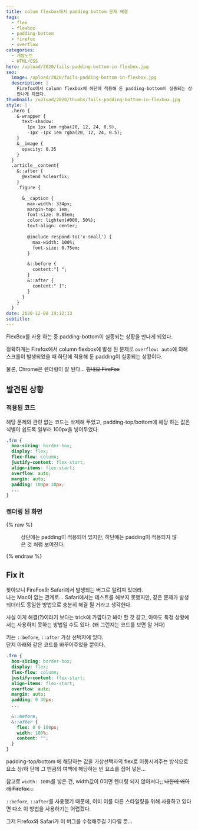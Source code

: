```yaml
---
title: colum flexbox에서 padding bottom 문제 해결
tags:
  - flex
  - flexbox
  - padding-bottom
  - firefox
  - overflow
categories:
  - 개발노트
  - HTML/CSS
hero: /upload/2020/fails-padding-bottom-in-flexbox.jpg
seo:
  image: /upload/2020/fails-padding-bottom-in-flexbox.jpg
  description: |
    Firefox에서 column flexbox에 하단에 적용해 둔 padding-bottom이 실종되는 상황을 
    만나게 되었다.
thumbnail: /upload/2020/thumbs/fails-padding-bottom-in-flexbox.jpg
style: |
  .hero {
    &-wrapper {
      text-shadow: 
        1px 1px 1em rgba(20, 12, 24, 0.9),
        -1px -1px 1em rgba(20, 12, 24, 0.5);
    }
    &__image {
      opacity: 0.35
    }
  }
  .article__content{
    &::after {
      @extend %clearfix;
    }
    .figure {

      &__caption {
        max-width: 334px;
        margin-top: 1em;
        font-size: 0.85em;
        color: lighten(#000, 50%);
        text-align: center;
        
        @include respond-to('x-small') {
          max-width: 100%;
          font-size: 0.75em;
        }

        &::before {
          content:"[ ";
        }
        &::after {
          content:" ]";
        }
      }
    }
  }
date: 2020-12-08 19:12:13
subtitle:
---
```



FlexBox를 사용 하는 중 padding-bottom이 실종되는 상황을 만나게 되었다. 

정확하게는 Firefox에서 column flexbox에 발생 된 문제로 
<code class="language-css">overflow: auto</code>에 의해 스크롤이 발생되었을 때 
하단에 적용해 둔 padding이 실종되는 상황이다. 

물론, Chrome은 렌더링이 잘 된다... <s>힘내요 FireFox</s>

## 발견된 상황

### 적용된 코드

해당 문제와 관련 없는 코드는 삭제해 두었고, padding-top/bottom에 해당 하는 값은
식별이 쉽도록 일부러 100px을 넣어두었다.

```css
.frm {
  box-sizing: border-box;
  display: flex;
  flex-flow: column;
  justify-content: flex-start;
  align-items: flex-start;
  overflow: auto;
  margin: auto;
  padding: 100px 30px;
  ...
}
```

### 렌더링 된 화면 

{% raw %}
<figure class="figure">
  <img 
    src="/upload/2020/fails-padding-bottom-in-flexbox.jpg" 
    alt="" >
  <figcaption class="figure__caption">
    상단에는 padding이 적용되어 있지만, 하단에는 padding이 적용되지 않은 것 처럼 보여진다.
  </figcaption>
</figure>
{% endraw %}

## Fix it

찾아보니 FireFox와 Safari에서 발생되는 버그로 알려져 있더라.   
나는 Mac이 없는 관계로... Safari에서는 테스트를 해보지 못했지만, 같은 문제가 발생되더라도
동일한 방법으로 충분히 해결 될 거라고 생각한다. 

사실 이게 해결(?)이라기 보다는 trick에 가깝다고 봐야 할 것 같고, 아마도 특정 상황에서는 
사용하지 못하는 방법일 수도 있다. (왜 그런지는 코드를 보면 알 거다)

키는 <code class="language-css">::before</code>, 
<code class="language-css">::after</code> 가상 선택자에 있다.  
단지 아래와 같은 코드를 바꾸어주었을 뿐이다. 

```scss
.frm {
  box-sizing: border-box;
  display: flex;
  flex-flow: column;
  justify-content: flex-start;
  align-items: flex-start;
  overflow: auto;
  margin: auto;
  padding: 0 30px;
  ...
  
  &::before,
  &::after {
    flex: 0 0 100px;
    width: 100%;
    content: "";
  }
}
```

padding-top/bottom 에 해당하는 값을 가상선택자의 flex로 이동시켜주는 방식으로 요소 상/하
단에 그 만큼의 여백에 해당하는 빈 요소를 집어 넣은... 

참고로 <code class="langauge-css">width: 100%</code>를 넣은 건, width값이 0이면 
렌더링 되지 않아서다;; <s>나한테 왜이래 Firefox...</s>

<code class="language-css">::before</code>, 
<code class="language-css">::after</code>를 사용했기 때문에, 이미 이를 다른 스타일링을 
위해 사용하고 있다면 다소 이 방법을 사용하기는 어렵겠다. 

그저 Firefox와 Safari가 이 버그를 수정해주길 기다릴 뿐...

